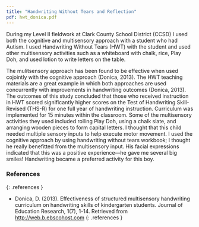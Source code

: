 ```yaml
---
title: "Handwriting Without Tears and Reflection"
pdf: hwt_donica.pdf
---
```


During my Level II fieldwork at Clark County School District (CCSD) I used both
the cognitive and multisensory approach with a student who had Autism. I used
Handwriting Without Tears (HWT) with the student and used other multisensory
activities such as a whiteboard with chalk, rice, Play Doh, and used lotion to
write letters on the table.

The mulitsensory approach has been found to be effective when used cojointly
with the cognitive approach (Donica, 2013). The HWT teaching materials are a
great example in which both approaches are used concurrently with improvements
in handwriting outcomes (Donica, 2013). The outcomes of this study concluded
that those who received instruction in HWT scored significantly higher scores on
the Test of Handwriting Skill-Revised (THS-R) for one full year of handwriting
instruction. Curriculum was implemented for 15 minutes within the classroom.
Some of the multisensory activities they used included rolling Play Doh, using a
chalk slate, and arranging wooden pieces to form capital letters. I thought that
this child needed multiple sensory inputs to help execute motor movement. I used
the cognitive approach by using handwriting without tears workbook; I thought he
really benefitted from the multisensory input. His facial expressions indicated
that this was a positive experience—he gave me several big smiles! Handwriting
became a preferred activity for this boy.

### References
{: .references }

* Donica, D. (2013). Effectiveness of structured multisensory handwriting
  curriculum on 	handwriting skills of kindergarten students. Journal of
  Education Research, 1(7), 1-14. 	Retrieved from http://web.b.ebscohost.com
{: .references }
